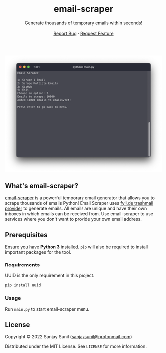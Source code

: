 <!-- Header -->
<br/><br/>
<h1 align="center">email-scraper</h1>
  <p align="center">
    Generate thousands of temporary emails within seconds!
    <br />
    <br />
    <a href="https://github.com/SanjaySunil/email-scraper/issues/new?assignees=&labels=Bug&template=bug_report.md&title=%5BBUG%5D">Report Bug</a>
    ·
    <a href="https://github.com/SanjaySunil/email-scraper/issues/new?assignees=&labels=Suggestions&template=suggestions.md&title=%5BSUGGESTION%5D">Request Feature</a>
  </p>
</h1>
<br/><br/>

![image](../assets/preview/preview.png)


<!-- Description -->
## What's email-scraper?

[email-scraper]() is a powerful temporary email generator that allows you to scrape thousands of emails Python! Email Scraper uses [fyii.de trashmail provider](https://fyii.de/trashmail/) to generate emails. All emails are unique and have their own inboxes in which emails can be received from. Use email-scraper to use services where you don't want to provide your own email address.
<br />



## Prerequisites

Ensure you have **Python 3** installed. `pip` will also be required to install important packages for the tool.

### Requirements

UUID is the only requirement in this project.

```sh
pip install uuid
```

### Usage

Run `main.py` to start email-scraper menu.



<!-- License -->
## License

Copyright © 2022 Sanjay Sunil (sanjaysunil@protonmail.com)

Distributed under the MIT License. See `LICENSE` for more information.